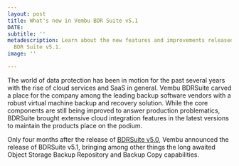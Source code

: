 ```yaml
---
layout: post
title: What's new in Vembu BDR Suite v5.1
DATE: 
subtitle: ''
metadescription: Learn about the new features and improvements released with Vembu
  BDR Suite v5.1.
image: ''

---
```

The world of data protection has been in motion for the past several years with the rise of cloud services and SaaS in general. Vembu BDRSuite carved a place for the company among the leading backup software vendors with a robust virtual machine backup and recovery solution. While the core components are still being improved to answer production problematics, BDRSuite brought extensive cloud integration features in the latest versions to maintain the products place on the podium.

Only four months after the release of [BDRSuite v5.0](https://www.vxav.fr/2021-10-11-vembu-bdr-suite-v5.0-ga-release/), Vembu announced the release of BDRSuite v5.1, bringing among other things the long awaited Object Storage Backup Repository and Backup Copy capabilities.